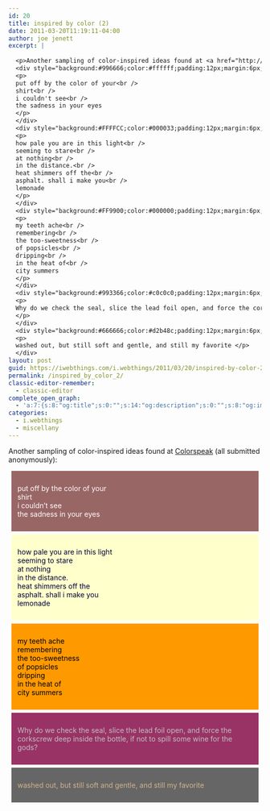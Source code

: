 ```yaml
---
id: 20
title: inspired by color (2)
date: 2011-03-20T11:19:11-04:00
author: joe jenett
excerpt: |
  
  <p>Another sampling of color-inspired ideas found at <a href="http://bulltown.com/colorspeak/1/">Colorspeak</a> (all submitted anonymously):</p>
  <div style="background:#996666;color:#ffffff;padding:12px;margin:6px;">
  <p>
  put off by the color of your<br />
  shirt<br />
  i couldn't see<br />
  the sadness in your eyes
  </p>
  </div>
  <div style="background:#FFFFCC;color:#000033;padding:12px;margin:6px;">
  <p>
  how pale you are in this light<br />
  seeming to stare<br />
  at nothing<br />
  in the distance.<br />
  heat shimmers off the<br />
  asphalt. shall i make you<br />
  lemonade
  </p>
  </div>
  <div style="background:#FF9900;color:#000000;padding:12px;margin:6px;">
  <p>
  my teeth ache<br />
  remembering<br />
  the too-sweetness<br />
  of popsicles<br />
  dripping<br />
  in the heat of<br />
  city summers
  </p>
  </div>
  <div style="background:#993366;color:#c0c0c0;padding:12px;margin:6px;">
  <p>
  Why do we check the seal, slice the lead foil open, and force the corkscrew deep inside the bottle, if not to spill some wine for the gods?
  </p>
  </div>
  <div style="background:#666666;color:#d2b48c;padding:12px;margin:6px;">
  <p>
  washed out, but still soft and gentle, and still my favorite </p>
  </div>
layout: post
guid: https://iwebthings.com/i.webthings/2011/03/20/inspired-by-color-2/
permalink: /inspired_by_color_2/
classic-editor-remember:
  - classic-editor
complete_open_graph:
  - 'a:7:{s:8:"og:title";s:0:"";s:14:"og:description";s:0:"";s:8:"og:image";s:0:"";s:7:"og:type";s:0:"";s:12:"twitter:card";s:7:"summary";s:19:"twitter:description";s:0:"";s:15:"twitter:creator";s:0:"";}'
categories:
  - i.webthings
  - miscellany
---
```

Another sampling of color-inspired ideas found at [Colorspeak](http://bulltown.com/colorspeak/1/) (all submitted anonymously):

<div style="background: #996666; color: #ffffff; padding: 12px; margin: 6px;">
  <p>
    put off by the color of your<br /> shirt<br /> i couldn&#8217;t see<br /> the sadness in your eyes
  </p>
</div>

<div style="background: #FFFFCC; color: #000033; padding: 12px; margin: 6px;">
  <p>
    how pale you are in this light<br /> seeming to stare<br /> at nothing<br /> in the distance.<br /> heat shimmers off the<br /> asphalt. shall i make you<br /> lemonade
  </p>
</div>

<div style="background: #FF9900; color: #000000; padding: 12px; margin: 6px;">
  <p>
    my teeth ache<br /> remembering<br /> the too-sweetness<br /> of popsicles<br /> dripping<br /> in the heat of<br /> city summers
  </p>
</div>

<div style="background: #993366; color: #c0c0c0; padding: 12px; margin: 6px;">
  <p>
    Why do we check the seal, slice the lead foil open, and force the corkscrew deep inside the bottle, if not to spill some wine for the gods?
  </p>
</div>

<div style="background: #666666; color: #d2b48c; padding: 12px; margin: 6px;">
  <p>
    washed out, but still soft and gentle, and still my favorite
  </p>
</div>